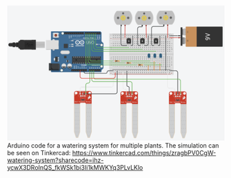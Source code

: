 ![alt text](system_pic.png)
Arduino code for a watering system for multiple plants. The simulation can be seen on Tinkercad: https://www.tinkercad.com/things/zragbPV0CgW-watering-system?sharecode=ihz-ycwX3DRoInQS_fkWSk1bi3Ii1kMWKYq3PLvLKlo